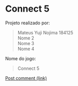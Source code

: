 # Connect 5

Projeto realizado por:  
> Mateus Yuji Nojima 184125  
> Nome 2  
> Nome 3  
> Nome 4  

Nome do jogo:  
> Connect 5  

<a href="https://colab.research.google.com/drive/1Lwbk9LdtD-jd7ExcAns362Uao3OhUphf" class="button">Post comment (link)</a>
